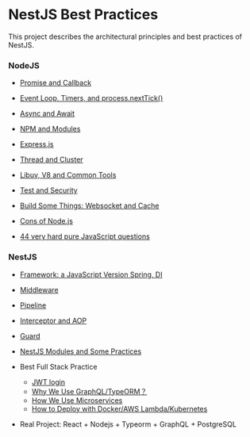 # NestJS Best Practices

This project describes the architectural principles and best practices of NestJS.

### NodeJS


-  [Promise and Callback](problems/promise-callback.md) 


- [Event Loop, Timers, and process.nextTick()](problems/event-loop.md) 
- [Async and Await](problems/async-await.md) 

- [NPM and Modules](problems/npm.md) 

- [Express.js](problems/express.md) 

- [Thread and Cluster](problems/thread.md) 


- [Libuv, V8 and Common Tools](problems/tools.md) 
- [Test and Security](problems/test-security.md)


- [Build Some Things: Websocket and Cache](problems/build.md) 
- [Cons of Node.js](problems/cons.md) 
- [44 very hard pure JavaScript questions](problems/44-hard-questions.md) 



### NestJS

- [Framework: a JavaScript Version Spring, DI](problems/framework.md) 

- [Middleware](problems/middleware.md) 

- [Pipeline](problems/pipeline.md) 

- [Interceptor and AOP](problems/interceptor.md) 

- [Guard](problems/guard.md) 

- [NestJS Modules and Some Practices](problems/nestjs-modules.md) 

- Best Full Stack Practice
  - [JWT login](problems/jwt.md) 
  - [Why We Use GraphQL/TypeORM？](problems/why-graphql-typeorm.md) 
  - [How We Use Microservices](problems/microservice.md) 
  - [How to Deploy with Docker/AWS Lambda/Kubernetes](problems/docker.md) 
  
- Real Project: React + Nodejs + Typeorm + GraphQL + PostgreSQL
